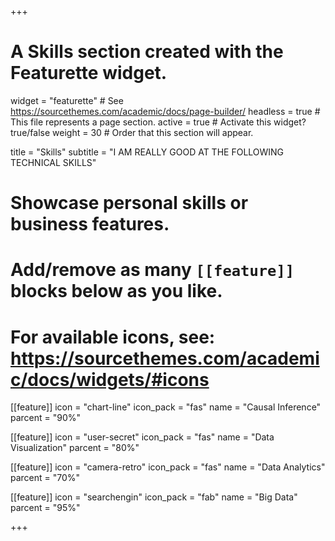 +++
# A Skills section created with the Featurette widget.
widget = "featurette"  # See https://sourcethemes.com/academic/docs/page-builder/
headless = true  # This file represents a page section.
active = true  # Activate this widget? true/false
weight = 30  # Order that this section will appear.

title = "Skills"
subtitle = "I AM REALLY GOOD AT THE FOLLOWING TECHNICAL SKILLS"

# Showcase personal skills or business features.
# 
# Add/remove as many `[[feature]]` blocks below as you like.
# 
# For available icons, see: https://sourcethemes.com/academic/docs/widgets/#icons

[[feature]]
  icon = "chart-line"
  icon_pack = "fas"
  name = "Causal Inference"
  parcent = "90%"
  
[[feature]]
  icon = "user-secret"
  icon_pack = "fas"
  name = "Data Visualization"
  parcent = "80%"  
  
[[feature]]
  icon = "camera-retro"
  icon_pack = "fas"
  name = "Data Analytics"
  parcent = "70%"
  
[[feature]]
  icon = "searchengin"
  icon_pack = "fab"
  name = "Big Data"
  parcent = "95%"

+++
